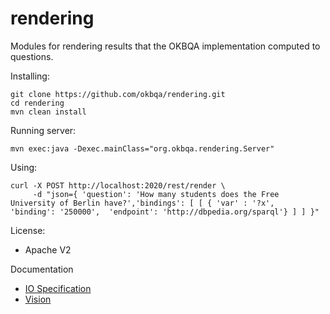 rendering
=========

Modules for rendering results that the OKBQA implementation computed to questions.

Installing:
```
git clone https://github.com/okbqa/rendering.git
cd rendering
mvn clean install
```

Running server:
```
mvn exec:java -Dexec.mainClass="org.okbqa.rendering.Server"
```

Using:
```
curl -X POST http://localhost:2020/rest/render \
     -d "json={ 'question': 'How many students does the Free University of Berlin have?','bindings': [ [ { 'var' : '?x',  'binding': '250000',  'endpoint': 'http://dbpedia.org/sparql'} ] ] }"
```


License: 
* Apache V2

Documentation
* [IO Specification](https://github.com/okbqa/rendering/wiki/IO-Specification)
* [Vision](https://docs.google.com/document/d/1CP3DzOMKPUyXPZwbZXzPhcX3LahBddu9lRlTpuJjXmA/edit#heading=h.1oy90wr3ru11) 
